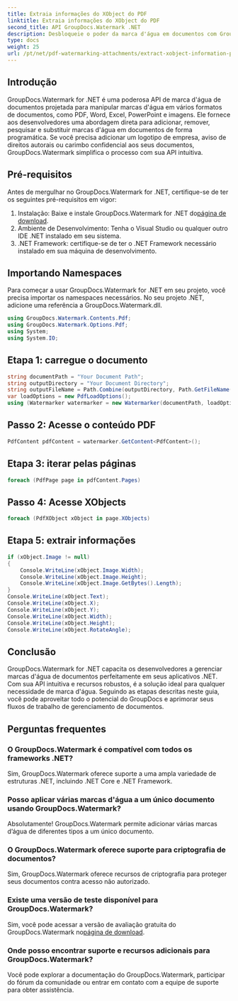 ```yaml
---
title: Extraia informações do XObject do PDF
linktitle: Extraia informações do XObject do PDF
second_title: API GroupDocs.Watermark .NET
description: Desbloqueie o poder da marca d'água em documentos com GroupDocs.Watermark for .NET. Gerencie facilmente marcas d'água em PDFs, documentos do Word e imagens.
type: docs
weight: 25
url: /pt/net/pdf-watermarking-attachments/extract-xobject-information-pdf/
---
```

## Introdução
GroupDocs.Watermark for .NET é uma poderosa API de marca d'água de documentos projetada para manipular marcas d'água em vários formatos de documentos, como PDF, Word, Excel, PowerPoint e imagens. Ele fornece aos desenvolvedores uma abordagem direta para adicionar, remover, pesquisar e substituir marcas d'água em documentos de forma programática. Se você precisa adicionar um logotipo de empresa, aviso de direitos autorais ou carimbo confidencial aos seus documentos, GroupDocs.Watermark simplifica o processo com sua API intuitiva.
## Pré-requisitos
Antes de mergulhar no GroupDocs.Watermark for .NET, certifique-se de ter os seguintes pré-requisitos em vigor:
1. Instalação: Baixe e instale GroupDocs.Watermark for .NET do[página de download](https://releases.groupdocs.com/Watermark/net/).
2. Ambiente de Desenvolvimento: Tenha o Visual Studio ou qualquer outro IDE .NET instalado em seu sistema.
3. .NET Framework: certifique-se de ter o .NET Framework necessário instalado em sua máquina de desenvolvimento.

## Importando Namespaces
Para começar a usar GroupDocs.Watermark for .NET em seu projeto, você precisa importar os namespaces necessários.
No seu projeto .NET, adicione uma referência a GroupDocs.Watermark.dll.
```csharp
using GroupDocs.Watermark.Contents.Pdf;
using GroupDocs.Watermark.Options.Pdf;
using System;
using System.IO;
```
## Etapa 1: carregue o documento
```csharp
string documentPath = "Your Document Path";
string outputDirectory = "Your Document Directory";
string outputFileName = Path.Combine(outputDirectory, Path.GetFileName(documentPath));
var loadOptions = new PdfLoadOptions();
using (Watermarker watermarker = new Watermarker(documentPath, loadOptions))
```
## Passo 2: Acesse o conteúdo PDF
```csharp
PdfContent pdfContent = watermarker.GetContent<PdfContent>();
```
## Etapa 3: iterar pelas páginas
```csharp
foreach (PdfPage page in pdfContent.Pages)
```
## Passo 4: Acesse XObjects
```csharp
foreach (PdfXObject xObject in page.XObjects)
```
## Etapa 5: extrair informações
```csharp
if (xObject.Image != null)
{
    Console.WriteLine(xObject.Image.Width);
    Console.WriteLine(xObject.Image.Height);
    Console.WriteLine(xObject.Image.GetBytes().Length);
}
Console.WriteLine(xObject.Text);
Console.WriteLine(xObject.X);
Console.WriteLine(xObject.Y);
Console.WriteLine(xObject.Width);
Console.WriteLine(xObject.Height);
Console.WriteLine(xObject.RotateAngle);
```

## Conclusão
GroupDocs.Watermark for .NET capacita os desenvolvedores a gerenciar marcas d'água de documentos perfeitamente em seus aplicativos .NET. Com sua API intuitiva e recursos robustos, é a solução ideal para qualquer necessidade de marca d'água. Seguindo as etapas descritas neste guia, você pode aproveitar todo o potencial do GroupDocs e aprimorar seus fluxos de trabalho de gerenciamento de documentos.
## Perguntas frequentes
### O GroupDocs.Watermark é compatível com todos os frameworks .NET?
Sim, GroupDocs.Watermark oferece suporte a uma ampla variedade de estruturas .NET, incluindo .NET Core e .NET Framework.
### Posso aplicar várias marcas d'água a um único documento usando GroupDocs.Watermark?
Absolutamente! GroupDocs.Watermark permite adicionar várias marcas d’água de diferentes tipos a um único documento.
### O GroupDocs.Watermark oferece suporte para criptografia de documentos?
Sim, GroupDocs.Watermark oferece recursos de criptografia para proteger seus documentos contra acesso não autorizado.
### Existe uma versão de teste disponível para GroupDocs.Watermark?
 Sim, você pode acessar a versão de avaliação gratuita do GroupDocs.Watermark no[página de download](https://releases.groupdocs.com/).
### Onde posso encontrar suporte e recursos adicionais para GroupDocs.Watermark?
Você pode explorar a documentação do GroupDocs.Watermark, participar do fórum da comunidade ou entrar em contato com a equipe de suporte para obter assistência.